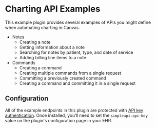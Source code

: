 # Charting API Examples

This example plugin provides several examples of APIs you might define when
automating charting in Canvas.

- Notes
  - Creating a note
  - Getting information about a note
  - Searching for notes by patient, type, and date of service
  - Adding billing line items to a note
- Commands
  - Creating a command
  - Creating multiple commands from a single request
  - Committing a previously created command
  - Creating a command and committing it in a single request

## Configuration

All of the example endpoints in this plugin are protected with [API key
authentication](https://docs.canvasmedical.com/sdk/handlers-simple-api-http/#api-key-1).
Once installed, you'll need to set the `simpleapi-api-key` value on the plugin's
configuration page in your EHR.
